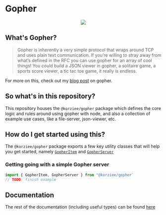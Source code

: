 # Gopher

<p align="center">
  <img src="https://media.giphy.com/media/F0uUtL7lmALCM/giphy.gif">
</p>

## What's Gopher?

> Gopher is inherently a very simple protocol that wraps around TCP and uses plain text communication. If you’re willing to stray away from what’s defined in the RFC you can use gopher for an array of cool things! You could build a JSON viewer in gopher, a solitaire game, a sports score viewer, a tic tac toe game, it really is endless.

For more on this, check out my [blog post](https://www.koryporter.com/2019/08/04/gopher-the-father-of-the-world-wide-web) on gopher.

## So what's in this repository?

This repository houses the `@korziee/gopher` package which defines the core logic and rules around using gopher with node, and also a collection of example use cases, like a file-server, json-viewer, etc.

## How do I get started using this?

The `@korziee/gopher` package exports a few key utility classes that will help you get started, namely [`GopherItem`](https://korziee.github.io/gopher/classes/_index_.gopheritem.html) and [`GopherServer`](https://korziee.github.io/gopher/classes/_index_.gopherserver.html)

### Getting going with a simple Gopher server

```typescript
import { GopherItem, GopherServer } from "@korziee/gopher`
// TODO: finish example
```

## Documentation

The rest of the documentation (including useful types) can be found [here](https://korziee.github.io/gopher/)
